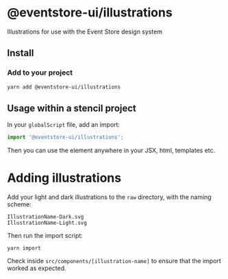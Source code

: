 # @eventstore-ui/illustrations

Illustrations for use with the Event Store design system

## Install

### Add to your project

```sh
yarn add @eventstore-ui/illustrations
```

## Usage within a stencil project

In your `globalScript` file, add an import:

```ts
import '@eventstore-ui/illustrations';
```

Then you can use the element anywhere in your JSX, html, templates etc.

# Adding illustrations

Add your light and dark illustrations to the `raw` directory, with the naming scheme:

```
IllustrationName-Dark.svg
IllustrationName-Light.svg
```

Then run the import script:

```
yarn import
```

Check inside `src/components/[illustration-name]` to ensure that the import worked as expected.
